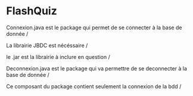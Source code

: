 # FlashQuiz

Connexion.java est le package qui permet de se connecter à la base de donnée /

La librairie JBDC est nécéssaire / 

le .jar est la librairie à inclure en question / 

Deconnexion.java est le package qui va permettre de se deconnecter à la base de donnée / 

Ce composant du package contient seulement la connexion de la bdd /
